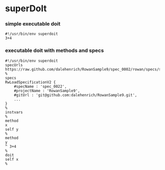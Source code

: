 # superDoIt

### simple executable doit 
```
#!/usr/bin/env superdoit
3+4
```
### executable doit with methods and specs
```
#!/usr/bin/env superdoit
specUrls
https://raw.github.com/dalehenrich/RowanSample9/spec_0002/rowan/specs/spec_0002.ston
%
specs
RwLoadSpecificationV2 {
	#specName : 'spec_0022',
	#projectName : 'RowanSample9',
	#gitUrl : 'git@github.com:dalehenrich/RowanSample9.git',
	...
}
%
instvars
%
method
x
self y
%
method
y
^ 3+4
%
doit
self x
%
```
